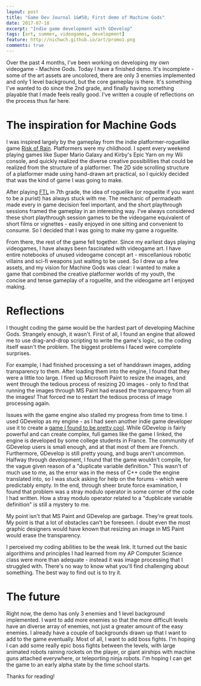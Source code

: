 ```yaml
---
layout: post
title: "Game Dev Journal 1&#58; First demo of Machine Gods"
date: 2017-07-18
excerpt: "Indie game development with GDevelop"
tags: [art, summer, videogames, development]
feature: http://nichwch.github.io/art/promo1.png
comments: true
---
```


Over the past 4 months, I've been working on developing my own videogame - Machine Gods. Today I have a finished demo. It's incomplete - some of the art assets are uncolored, there are only 3 enemies implemented and only 1 level background, but the core gameplay is there. It's something I've wanted to do since the 2nd grade, and finally having something playable that I made feels really good. I've written a couple of reflections on the process thus far here.

# The inspiration for Machine Gods

I was inspired largely by the gameplay from the indie platformer-roguelike game [Risk of Rain](http://riskofraingame.com/). Platformers were my childhood. I spent every weekend playing games like Super Mario Galaxy and Kirby's Epic Yarn on my Wii console, and quickly realized the diverse creative possibilities that could be realized from the structure of a platformer. The 2D side scrolling structure of a platformer made using hand-drawn art practical, so I quickly decided that was the kind of game I was going to make.

After playing [FTL](https://subsetgames.com/ftl.html) in 7th grade, the idea of roguelike (or roguelite if you want to be a purist) has always stuck with me. The mechanic of permadeath made every in game decision feel important, and the short playthrough sessions framed the gameplay in an interesting way. I've always considered these short playthrough session games to be the videogame equivalent of short films or vignettes - easily enjoyed in one sitting and convenient to consume. So I decided that I was going to make my game a roguelite.

From there, the rest of the game fell together. Since my earliest days playing videogames, I have always been fascinated with videogame art. I have entire notebooks of unused videogame concept art - miscellanious robotic villains and sci-fi weapons just waiting to be used. So I drew up a few assets, and my vision for Machine Gods was clear: I wanted to make a game that combined the creative platformer worlds of my youth, the concise and tense gameplay of a roguelite, and the videogame art I enjoyed making.

# Reflections

I thought coding the game would be the hardest part of developing Machine Gods. Strangely enough, it wasn't. First of all, I found an engine that allowed me to use drag-and-drop scripting to write the game's logic, so the coding itself wasn't the problem. The biggest problems I faced were complete surprises. 

For example, I had finished processing a set of handdrawn images, adding transparency to them. After loading them into the engine, I found that they were a little too large. I fired up Microsoft Paint to resize the images, and went through the tedious process of resizing 20 images - only to find that running the images through MS Paint had erased the transparency from all the images! That forced me to restart the tedious process of image processing again.

Issues with the game engine also stalled my progress from time to time. I used GDevelop as my engine - as I had seen another indie game developer use it to create a [game I found to be pretty cool](http://hyperspacedogfights.com/). While GDevelop is fairly powerful and can create complex, full games like the game I linked, the engine is developed by some college students in France. The community of GDevelop users is small enough, and at that most of them are French. Furthermore, GDevelop is still pretty young, and bugs aren't uncommon. Halfway through development, I found that the game wouldn't compile, for the vague given reason of a "duplicate variable definition." This wasn't of much use to me, as the error was in the mess of C++ code the engine translated into, so I was stuck asking for help on the forums - which were predictably empty. In the end, through sheer brute force examination, I found that problem was a stray modulo operator in some corner of the code I had written. How a stray modulo operator related to a "dupblicate variable definition" is still a mystery to me.

My point isn't that MS Paint and GDevelop are garbage. They're great tools. My point is that a lot of obstacles can't be foreseen. I doubt even the most graphic designers would have known that resizing an image in MS Paint would erase the transparency.

I perceived my coding abilities to be the weak link. It turned out the basic algorithims and principles I had learned from my AP Computer Science class were more than adequate - instead it was image processing that I struggled with. There's no way to know what you'll find challenging about something. The best way to find out is to try it.

# The future

Right now, the demo has only 3 enemies and 1 level background implemented. I want to add more enemies so that the more difficult levels have an diverse array of enemies, not just a greater amount of the easy enemies. I already have a couple of backgrounds drawn up that I want to add to the game eventually. Most of all, I want to add boss fights. I'm hoping I can add some really epic boss fights between the levels, with large animated robots raining rockets on the player, or giant airships with machine guns attached everywhere, or teleporting ninja robots. I'm hoping I can get the game to an early alpha state by the time school starts.

Thanks for reading!
